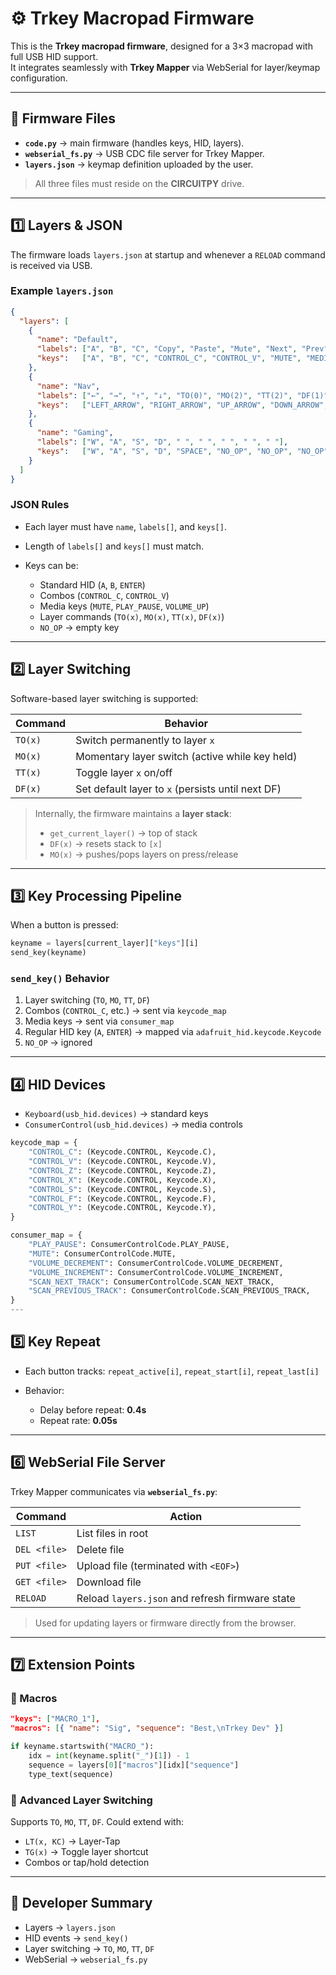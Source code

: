 
# ⚙️ Trkey Macropad Firmware

This is the **Trkey macropad firmware**, designed for a 3×3 macropad with full USB HID support.  
It integrates seamlessly with **Trkey Mapper** via WebSerial for layer/keymap configuration.

---

## 📂 Firmware Files

* **`code.py`** → main firmware (handles keys, HID, layers).  
* **`webserial_fs.py`** → USB CDC file server for Trkey Mapper.  
* **`layers.json`** → keymap definition uploaded by the user.  

> All three files must reside on the **CIRCUITPY** drive.

---

## 1️⃣ Layers & JSON

The firmware loads `layers.json` at startup and whenever a `RELOAD` command is received via USB.

### Example `layers.json`

```json
{
  "layers": [
    {
      "name": "Default",
      "labels": ["A", "B", "C", "Copy", "Paste", "Mute", "Next", "Prev", "Vol+"],
      "keys":   ["A", "B", "C", "CONTROL_C", "CONTROL_V", "MUTE", "MEDIA_NEXT", "MEDIA_PREVIOUS", "VOLUME_UP"]
    },
    {
      "name": "Nav",
      "labels": ["←", "→", "↑", "↓", "TO(0)", "MO(2)", "TT(2)", "DF(1)", " "],
      "keys":   ["LEFT_ARROW", "RIGHT_ARROW", "UP_ARROW", "DOWN_ARROW", "TO(0)", "MO(2)", "TT(2)", "DF(1)", "NO_OP"]
    },
    {
      "name": "Gaming",
      "labels": ["W", "A", "S", "D", " ", " ", " ", " ", " "],
      "keys":   ["W", "A", "S", "D", "SPACE", "NO_OP", "NO_OP", "NO_OP", "NO_OP"]
    }
  ]
}
````

### JSON Rules

* Each layer must have `name`, `labels[]`, and `keys[]`.
* Length of `labels[]` and `keys[]` must match.
* Keys can be:

  * Standard HID (`A`, `B`, `ENTER`)
  * Combos (`CONTROL_C`, `CONTROL_V`)
  * Media keys (`MUTE`, `PLAY_PAUSE`, `VOLUME_UP`)
  * Layer commands (`TO(x)`, `MO(x)`, `TT(x)`, `DF(x)`)
  * `NO_OP` → empty key

---

## 2️⃣ Layer Switching

Software-based layer switching is supported:

| Command | Behavior                                          |
| ------- | ------------------------------------------------- |
| `TO(x)` | Switch permanently to layer `x`                   |
| `MO(x)` | Momentary layer switch (active while key held)    |
| `TT(x)` | Toggle layer `x` on/off                           |
| `DF(x)` | Set default layer to `x` (persists until next DF) |

> Internally, the firmware maintains a **layer stack**:
>
> * `get_current_layer()` → top of stack
> * `DF(x)` → resets stack to `[x]`
> * `MO(x)` → pushes/pops layers on press/release

---

## 3️⃣ Key Processing Pipeline

When a button is pressed:

```python
keyname = layers[current_layer]["keys"][i]
send_key(keyname)
```

### `send_key()` Behavior

1. Layer switching (`TO`, `MO`, `TT`, `DF`)
2. Combos (`CONTROL_C`, etc.) → sent via `keycode_map`
3. Media keys → sent via `consumer_map`
4. Regular HID key (`A`, `ENTER`) → mapped via `adafruit_hid.keycode.Keycode`
5. `NO_OP` → ignored

---

## 4️⃣ HID Devices

* `Keyboard(usb_hid.devices)` → standard keys
* `ConsumerControl(usb_hid.devices)` → media controls
```python
keycode_map = {
    "CONTROL_C": (Keycode.CONTROL, Keycode.C),
    "CONTROL_V": (Keycode.CONTROL, Keycode.V),
    "CONTROL_Z": (Keycode.CONTROL, Keycode.Z),
    "CONTROL_X": (Keycode.CONTROL, Keycode.X),
    "CONTROL_S": (Keycode.CONTROL, Keycode.S),
    "CONTROL_F": (Keycode.CONTROL, Keycode.F),
    "CONTROL_Y": (Keycode.CONTROL, Keycode.Y),
}

consumer_map = {
    "PLAY_PAUSE": ConsumerControlCode.PLAY_PAUSE,
    "MUTE": ConsumerControlCode.MUTE,
    "VOLUME_DECREMENT": ConsumerControlCode.VOLUME_DECREMENT,
    "VOLUME_INCREMENT": ConsumerControlCode.VOLUME_INCREMENT,
    "SCAN_NEXT_TRACK": ConsumerControlCode.SCAN_NEXT_TRACK,
    "SCAN_PREVIOUS_TRACK": ConsumerControlCode.SCAN_PREVIOUS_TRACK,
}
---
```
## 5️⃣ Key Repeat

* Each button tracks: `repeat_active[i]`, `repeat_start[i]`, `repeat_last[i]`
* Behavior:

  * Delay before repeat: **0.4s**
  * Repeat rate: **0.05s**

---

## 6️⃣ WebSerial File Server

Trkey Mapper communicates via **`webserial_fs.py`**:

| Command      | Action                                          |
| ------------ | ----------------------------------------------- |
| `LIST`       | List files in root                              |
| `DEL <file>` | Delete file                                     |
| `PUT <file>` | Upload file (terminated with `<EOF>`)           |
| `GET <file>` | Download file                                   |
| `RELOAD`     | Reload `layers.json` and refresh firmware state |

> Used for updating layers or firmware directly from the browser.

---

## 7️⃣ Extension Points

### 🔹 Macros

```json
"keys": ["MACRO_1"],
"macros": [{ "name": "Sig", "sequence": "Best,\nTrkey Dev" }]
```

```python
if keyname.startswith("MACRO_"):
    idx = int(keyname.split("_")[1]) - 1
    sequence = layers[0]["macros"][idx]["sequence"]
    type_text(sequence)
```


### 🔹 Advanced Layer Switching

Supports `TO`, `MO`, `TT`, `DF`. Could extend with:

* `LT(x, KC)` → Layer-Tap
* `TG(x)` → Toggle layer shortcut
* Combos or tap/hold detection

---

## 🔑 Developer Summary

* Layers → `layers.json`
* HID events → `send_key()`
* Layer switching → `TO`, `MO`, `TT`, `DF`
* WebSerial → `webserial_fs.py`



```
